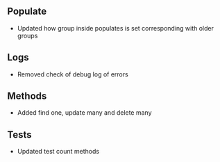 ## Populate
- Updated how group inside populates is set corresponding with older groups

## Logs
- Removed check of debug log of errors

## Methods
- Added find one, update many and delete many

## Tests
- Updated test count methods